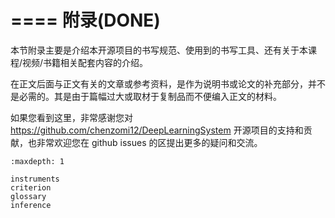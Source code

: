 <!--Copyright © ZOMI 适用于[License](https://github.com/chenzomi12/DeepLearningSystem)版权许可-->

# ==== 附录(DONE)

本节附录主要是介绍本开源项目的书写规范、使用到的书写工具、还有关于本课程/视频/书籍相关配套内容的介绍。

在正文后面与正文有关的文章或参考资料，是作为说明书或论文的补充部分，并不是必需的。其是由于篇幅过大或取材于复制品而不便编入正文的材料。

如果您看到这里，非常感谢您对 https://github.com/chenzomi12/DeepLearningSystem 开源项目的支持和贡献，也非常欢迎您在 github issues 的区提出更多的疑问和交流。

```toc
:maxdepth: 1

instruments
criterion
glossary
inference
```